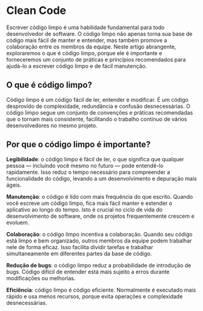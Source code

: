 # Clean Code <!-- {docsify-ignore-all} -->

Escrever código limpo é uma habilidade fundamental para todo desenvolvedor de software. O código limpo não apenas torna
sua base de código mais fácil de manter e entender, mas também promove a colaboração entre os membros da equipe. Neste
artigo abrangente, exploraremos o que é código limpo, porque ele é importante e forneceremos um conjunto de práticas e
princípios recomendados para ajudá-lo a escrever código limpo e de fácil manutenção.

## O que é código limpo?

Código limpo é um código fácil de ler, entender e modificar. É um código desprovido de complexidade, redundância e
confusão desnecessárias. O código limpo segue um conjunto de convenções e práticas recomendadas que o tornam mais
consistente, facilitando o trabalho contínuo de vários desenvolvedores no mesmo projeto.

## Por que o código limpo é importante?

**Legibilidade**: o código limpo é fácil de ler, o que significa que qualquer pessoa — incluindo você mesmo no futuro —
pode entendê-lo rapidamente. Isso reduz o tempo necessário para compreender a funcionalidade do código, levando a um
desenvolvimento e depuração mais ágeis.

**Manutenção**: o código é lido com mais frequência do que escrito. Quando você escreve um código limpo, fica mais fácil
manter e estender o aplicativo ao longo do tempo. Isto é crucial no ciclo de vida do desenvolvimento de software, onde
os projetos frequentemente crescem e evoluem.

**Colaboração**: o código limpo incentiva a colaboração. Quando seu código está limpo e bem organizado, outros membros
da equipe podem trabalhar nele de forma eficaz. Isso facilita dividir tarefas e trabalhar simultaneamente em diferentes
partes da base de código.

**Redução de bugs**: o código limpo reduz a probabilidade de introdução de bugs. Código difícil de entender está mais
sujeito a erros durante modificações ou melhorias.

**Eficiência**: código limpo é código eficiente. Normalmente é executado mais rápido e usa menos recursos, porque evita
operações e complexidade desnecessárias.
